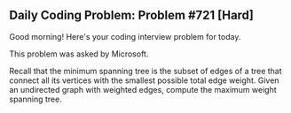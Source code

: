 ## Daily Coding Problem: Problem #721 [Hard]

Good morning! Here's your coding interview problem for today.

This problem was asked by Microsoft.

Recall that the minimum spanning tree is the subset of edges of a tree that connect all its vertices with the smallest possible total edge weight. Given an undirected graph with weighted edges, compute the maximum weight spanning tree.
